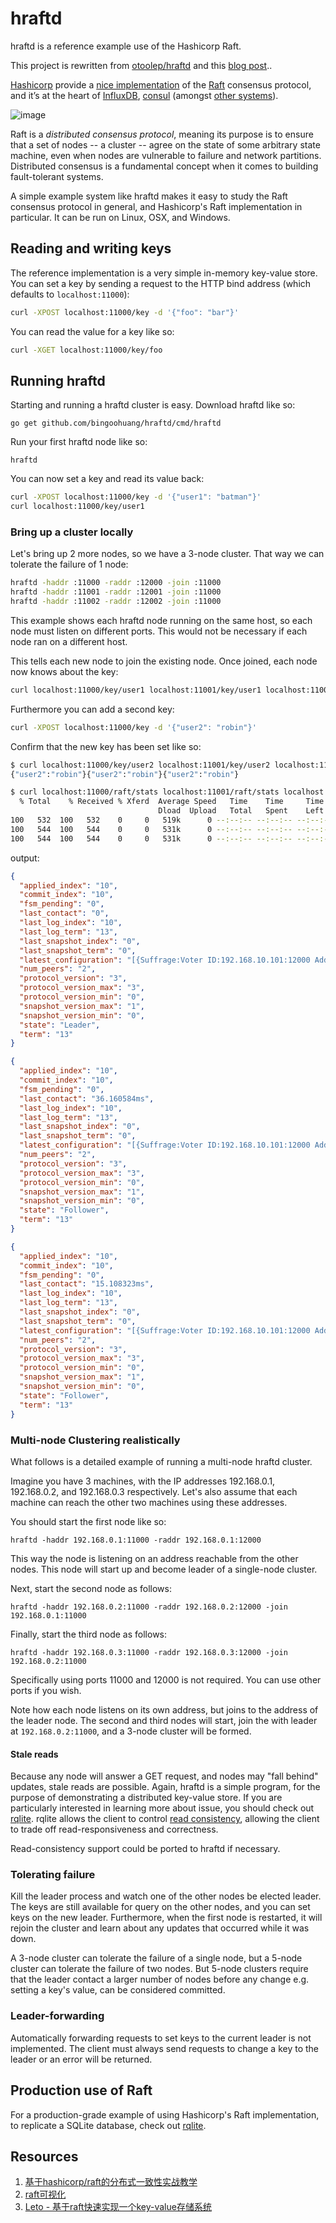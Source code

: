 # hraftd

hraftd is a reference example use of the Hashicorp Raft. 

This project is rewritten from [otoolep/hraftd](https://github.com/otoolep/hraftd) and this [blog post](http://www.philipotoole.com/building-a-distributed-key-value-store-using-raft/)..

[Hashicorp](https://hashicorp.com/) provide a [nice implementation](https://github.com/hashicorp/raft) 
of the [Raft](https://raft.github.io/) consensus protocol, 
and it’s at the heart of [InfluxDB](http://www.influxdb.com/), [consul](http://www.consul.io/)
(amongst [other systems](https://godoc.org/github.com/hashicorp/raft?importers)). 

![image](https://user-images.githubusercontent.com/1940588/73939073-a0485780-4923-11ea-9b61-73fd344660bd.png)

Raft is a _distributed consensus protocol_, meaning its purpose is to ensure 
that a set of nodes -- a cluster -- agree on the state of some arbitrary state machine, 
even when nodes are vulnerable to failure and network partitions. 
Distributed consensus is a fundamental concept when it comes to building fault-tolerant systems.

A simple example system like hraftd makes it easy to study the Raft consensus protocol in general, 
and Hashicorp's Raft implementation in particular. It can be run on Linux, OSX, and Windows.

## Reading and writing keys

The reference implementation is a very simple in-memory key-value store. 
You can set a key by sending a request to the HTTP bind address (which defaults to `localhost:11000`):

```bash
curl -XPOST localhost:11000/key -d '{"foo": "bar"}'
```

You can read the value for a key like so:

```bash
curl -XGET localhost:11000/key/foo
```

## Running hraftd

Starting and running a hraftd cluster is easy. Download hraftd like so:

`go get github.com/bingoohuang/hraftd/cmd/hraftd`

Run your first hraftd node like so:

`hraftd`

You can now set a key and read its value back:

```bash
curl -XPOST localhost:11000/key -d '{"user1": "batman"}'
curl localhost:11000/key/user1
```

### Bring up a cluster locally

Let's bring up 2 more nodes, so we have a 3-node cluster. That way we can tolerate the failure of 1 node:

```bash
hraftd -haddr :11000 -raddr :12000 -join :11000
hraftd -haddr :11001 -raddr :12001 -join :11000
hraftd -haddr :11002 -raddr :12002 -join :11000
```

This example shows each hraftd node running on the same host, so each node must listen on different ports. 
This would not be necessary if each node ran on a different host.

This tells each new node to join the existing node. Once joined, each node now knows about the key:

```bash
curl localhost:11000/key/user1 localhost:11001/key/user1 localhost:11002/key/user1
```

Furthermore you can add a second key:

```bash
curl -XPOST localhost:11000/key -d '{"user2": "robin"}'
```

Confirm that the new key has been set like so:

```bash
$ curl localhost:11000/key/user2 localhost:11001/key/user2 localhost:11002/key/user2
{"user2":"robin"}{"user2":"robin"}{"user2":"robin"}
```

```bash
$ curl localhost:11000/raft/stats localhost:11001/raft/stats localhost:11002/raft/stats |jq
  % Total    % Received % Xferd  Average Speed   Time    Time     Time  Current
                                 Dload  Upload   Total   Spent    Left  Speed
100   532  100   532    0     0   519k      0 --:--:-- --:--:-- --:--:--  519k
100   544  100   544    0     0   531k      0 --:--:-- --:--:-- --:--:--  531k
100   544  100   544    0     0   531k      0 --:--:-- --:--:-- --:--:--  531k
```

output:

```json
{
  "applied_index": "10",
  "commit_index": "10",
  "fsm_pending": "0",
  "last_contact": "0",
  "last_log_index": "10",
  "last_log_term": "13",
  "last_snapshot_index": "0",
  "last_snapshot_term": "0",
  "latest_configuration": "[{Suffrage:Voter ID:192.168.10.101:12000 Address::12000} {Suffrage:Voter ID:192.168.10.101:12001 Address::12001} {Suffrage:Voter ID:192.168.10.101:12002 Address::12002}]",  "latest_configuration_index": "0",
  "num_peers": "2",
  "protocol_version": "3",
  "protocol_version_max": "3",
  "protocol_version_min": "0",
  "snapshot_version_max": "1",
  "snapshot_version_min": "0",
  "state": "Leader",
  "term": "13"
}
```

```json
{
  "applied_index": "10",
  "commit_index": "10",
  "fsm_pending": "0",
  "last_contact": "36.160584ms",
  "last_log_index": "10",
  "last_log_term": "13",
  "last_snapshot_index": "0",
  "last_snapshot_term": "0",
  "latest_configuration": "[{Suffrage:Voter ID:192.168.10.101:12000 Address::12000} {Suffrage:Voter ID:192.168.10.101:12001 Address::12001} {Suffrage:Voter ID:192.168.10.101:12002 Address::12002}]",  "latest_configuration_index": "0",
  "num_peers": "2",
  "protocol_version": "3",
  "protocol_version_max": "3",
  "protocol_version_min": "0",
  "snapshot_version_max": "1",
  "snapshot_version_min": "0",
  "state": "Follower",
  "term": "13"
}
```

```json
{
  "applied_index": "10",
  "commit_index": "10",
  "fsm_pending": "0",
  "last_contact": "15.108323ms",
  "last_log_index": "10",
  "last_log_term": "13",
  "last_snapshot_index": "0",
  "last_snapshot_term": "0",
  "latest_configuration": "[{Suffrage:Voter ID:192.168.10.101:12000 Address::12000} {Suffrage:Voter ID:192.168.10.101:12001 Address::12001} {Suffrage:Voter ID:192.168.10.101:12002 Address::12002}]",  "latest_configuration_index": "0",
  "num_peers": "2",
  "protocol_version": "3",
  "protocol_version_max": "3",
  "protocol_version_min": "0",
  "snapshot_version_max": "1",
  "snapshot_version_min": "0",
  "state": "Follower",
  "term": "13"
}
```

### Multi-node Clustering realistically

What follows is a detailed example of running a multi-node hraftd cluster.

Imagine you have 3 machines, with the IP addresses 192.168.0.1, 192.168.0.2, and 192.168.0.3 respectively. 
Let's also assume that each machine can reach the other two machines using these addresses.

You should start the first node like so:

```
hraftd -haddr 192.168.0.1:11000 -raddr 192.168.0.1:12000
```

This way the node is listening on an address reachable from the other nodes. This node will start up and become leader of a single-node cluster.

Next, start the second node as follows:

```
hraftd -haddr 192.168.0.2:11000 -raddr 192.168.0.2:12000 -join 192.168.0.1:11000
```

Finally, start the third node as follows:

```
hraftd -haddr 192.168.0.3:11000 -raddr 192.168.0.3:12000 -join 192.168.0.2:11000
```

Specifically using ports 11000 and 12000 is not required. You can use other ports if you wish.

Note how each node listens on its own address, but joins to the address of the leader node. 
The second and third nodes will start, join the with leader at `192.168.0.2:11000`, and a 3-node cluster will be formed.


#### Stale reads

Because any node will answer a GET request, and nodes may "fall behind" updates, stale reads are possible. Again, 
hraftd is a simple program, for the purpose of demonstrating a distributed key-value store.
If you are particularly interested in learning more about issue, you should check out [rqlite](https://github.com/rqlite/rqlite). 
rqlite allows the client to control [read consistency](https://github.com/rqlite/rqlite/blob/master/DOC/CONSISTENCY.md), 
allowing the client to trade off read-responsiveness and correctness.

Read-consistency support could be ported to hraftd if necessary.

### Tolerating failure

Kill the leader process and watch one of the other nodes be elected leader. 
The keys are still available for query on the other nodes, and you can set keys on the new leader. 
Furthermore, when the first node is restarted, it will rejoin the cluster and learn about any updates that occurred while it was down.

A 3-node cluster can tolerate the failure of a single node, but a 5-node cluster can tolerate the failure of two nodes. 
But 5-node clusters require that the leader contact a larger number of nodes before any change 
e.g. setting a key's value, can be considered committed.

### Leader-forwarding

Automatically forwarding requests to set keys to the current leader is not implemented. 
The client must always send requests to change a key to the leader or an error will be returned.

## Production use of Raft

For a production-grade example of using Hashicorp's Raft implementation, 
to replicate a SQLite database, check out [rqlite](https://github.com/rqlite/rqlite).


## Resources

1. [基于hashicorp/raft的分布式一致性实战教学](https://zhuanlan.zhihu.com/p/58048906)
1. [raft可视化](http://thesecretlivesofdata.com/raft/)
1. [Leto - 基于raft快速实现一个key-value存储系统](https://xiking.win/2018/07/30/implement-key-value-store-using-raft/)